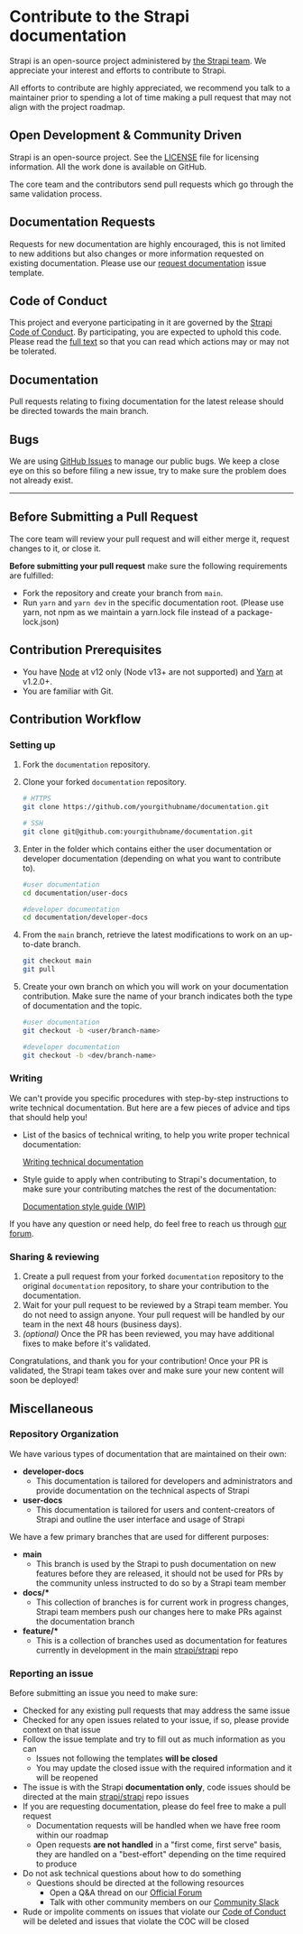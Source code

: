 # Contribute to the Strapi documentation

Strapi is an open-source project administered by [the Strapi team](https://strapi.io/company). We appreciate your interest and efforts to contribute to Strapi.

All efforts to contribute are highly appreciated, we recommend you talk to a maintainer prior to spending a lot of time making a pull request that may not align with the project roadmap.

## Open Development & Community Driven

Strapi is an open-source project. See the [LICENSE](https://github.com/strapi/documentation/blob/main/LICENSE) file for licensing information. All the work done is available on GitHub.

The core team and the contributors send pull requests which go through the same validation process.

## Documentation Requests

Requests for new documentation are highly encouraged, this is not limited to new additions but also changes or more information requested on existing documentation. Please use our [request documentation](https://github.com/strapi/documentation/issues/new?template=DOC_REQUEST.md&title%5B%5D=REQUEST) issue template.

## Code of Conduct

This project and everyone participating in it are governed by the [Strapi Code of Conduct](CODE_OF_CONDUCT.md). By participating, you are expected to uphold this code. Please read the [full text](CODE_OF_CONDUCT.md) so that you can read which actions may or may not be tolerated.

## Documentation

Pull requests relating to fixing documentation for the latest release should be directed towards the main branch.

## Bugs

We are using [GitHub Issues](https://github.com/strapi/documentation/issues) to manage our public bugs. We keep a close eye on this so before filing a new issue, try to make sure the problem does not already exist.

---

## Before Submitting a Pull Request

The core team will review your pull request and will either merge it, request changes to it, or close it.

**Before submitting your pull request** make sure the following requirements are fulfilled:

- Fork the repository and create your branch from `main`.
- Run `yarn` and `yarn dev` in the specific documentation root. (Please use yarn, not npm as we maintain a yarn.lock file instead of a package-lock.json)

## Contribution Prerequisites

- You have [Node](https://nodejs.org/en/) at v12 only (Node v13+ are not supported) and [Yarn](https://yarnpkg.com/en/) at v1.2.0+.
- You are familiar with Git.

## Contribution Workflow

<!-- TODO add contrib-docs and link here -->

### Setting up

1. Fork the `documentation` repository.
2. Clone your forked `documentation` repository.

    ```bash
    # HTTPS
    git clone https://github.com/yourgithubname/documentation.git

    # SSH
    git clone git@github.com:yourgithubname/documentation.git
    ```

3. Enter in the folder which contains either the user documentation or developer documentation (depending on what you want to contribute to).

    ```bash
    #user documentation
    cd documentation/user-docs

    #developer documentation
    cd documentation/developer-docs
    ```

4. From the `main` branch, retrieve the latest modifications to work on an up-to-date branch.

    ```bash
    git checkout main
    git pull
    ```

5. Create your own branch on which you will work on your documentation contribution. Make sure the name of your branch indicates both the type of documentation and the topic.

    ```bash
    #user documentation
    git checkout -b <user/branch-name>

    #developer documentation
    git checkout -b <dev/branch-name>
    ```

### Writing

We can't provide you specific procedures with step-by-step instructions to write technical documentation. But here are a few pieces of advice and tips that should help you!

- List of the basics of technical writing, to help you write proper technical documentation:

    [Writing technical documentation](https://www.notion.so/Writing-technical-documentation-d0e6b6b3d7294bf5953808646221e116)

- Style guide to apply when contributing to Strapi's documentation, to make sure your contributing matches the rest of the documentation:

    [Documentation style guide (WIP)](https://www.notion.so/Documentation-style-guide-WIP-2d9786b4546946c1aec8be533cfb862b)

If you have any question or need help, do feel free to reach us through [our forum](https://forum.strapi.io/).

### Sharing & reviewing

1. Create a pull request from your forked `documentation` repository to the original `documentation` repository, to share your contribution to the documentation.
2. Wait for your pull request to be reviewed by a Strapi team member.
You do not need to assign anyone. Your pull request will be handled by our team in the next 48 hours (business days).
3. *(optional)* Once the PR has been reviewed, you may have additional fixes to make before it's validated.

Congratulations, and thank you for your contribution!
Once your PR is validated, the Strapi team takes over and make sure your new content will soon be deployed!
## Miscellaneous

### Repository Organization

We have various types of documentation that are maintained on their own:

- **developer-docs**
  - This documentation is tailored for developers and administrators and provide documentation on the technical aspects of Strapi
- **user-docs**
  - This documentation is tailored for users and content-creators of Strapi and outline the user interface and usage of Strapi

We have a few primary branches that are used for different purposes:

- **main**
  - This branch is used by the Strapi to push documentation on new features before they are released, it should not be used for PRs by the community unless instructed to do so by a Strapi team member
- **docs/\***
  - This collection of branches is for current work in progress changes, Strapi team members push our changes here to make PRs against the documentation branch
- **feature/\***
  - This is a collection of branches used as documentation for features currently in development in the main [strapi/strapi](https://github.com/strapi/strapi) repo

### Reporting an issue

Before submitting an issue you need to make sure:

- Checked for any existing pull requests that may address the same issue
- Checked for any open issues related to your issue, if so, please provide context on that issue
- Follow the issue template and try to fill out as much information as you can
  - Issues not following the templates **will be closed**
  - You may update the closed issue with the required information and it will be reopened
- The issue is with the Strapi **documentation only**, code issues should be directed at the main [strapi/strapi](https://github.com/strapi/strapi) repo issues
- If you are requesting documentation, please do feel free to make a pull request
  - Documentation requests will be handled when we have free room within our roadmap
  - Open requests **are not handled** in a "first come, first serve" basis, they are handled on a "best-effort" depending on the time required to produce
- Do not ask technical questions about how to do something
  - Questions should be directed at the following resources
    - Open a Q&A thread on our [Official Forum](https://forum.strapi.io)
    - Talk with other community members on our [Community Slack](https://slack.strapi.io)
- Rude or impolite comments on issues that violate our [Code of Conduct](./CODE_OF_CONDUCT.md) will be deleted and issues that violate the COC will be closed
